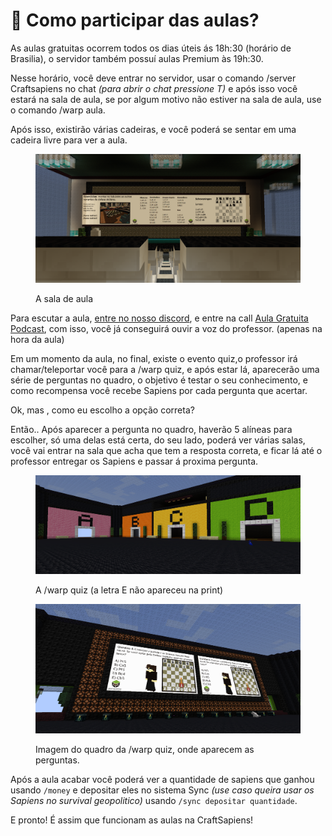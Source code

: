 # 📔 Como participar das aulas?

As aulas gratuitas ocorrem todos os dias úteis ás 18h:30 (horário de Brasilia), o servidor também possuí aulas Premium às 19h:30.

Nesse horário, você deve entrar no servidor, usar o comando /server Craftsapiens no chat _(para abrir o chat pressione T)_ e após isso você estará na sala de aula, se por algum motivo não estiver na sala de aula, use o comando /warp aula.

Após isso, existirão várias cadeiras, e você poderá se sentar em uma cadeira livre para ver a aula.



<figure><img src=".gitbook/assets/Screenshot_13.png" alt=""><figcaption><p>A sala de aula</p></figcaption></figure>

Para escutar a aula, [entre no nosso discord](https://discord.gg/RRz9Z9HGnR), e entre na call [Aula Gratuita Podcast](https://discord.com/channels/892472046729179136/939947056829702204), com isso, você já conseguirá ouvir a voz do professor. (apenas na hora da aula)

Em um momento da aula, no final, existe o evento quiz,o professor irá chamar/teleportar você para a /warp quiz, e após estar lá, aparecerão uma série de perguntas no quadro, o objetivo é testar o seu conhecimento, e como recompensa você recebe Sapiens por cada pergunta que acertar.

Ok, mas , como eu escolho a opção correta?

Então.. Após aparecer a pergunta no quadro, haverão 5 alíneas para escolher, só uma delas está certa, do seu lado, poderá ver várias salas, você vai entrar na sala que acha que tem a resposta correta, e ficar lá até o professor entregar os Sapiens e passar á proxima pergunta.



<figure><img src=".gitbook/assets/Screenshot_11.png" alt=""><figcaption><p>A /warp quiz (a letra E não apareceu na print)</p></figcaption></figure>



<figure><img src=".gitbook/assets/Screenshot_12.png" alt=""><figcaption><p>Imagem do quadro da /warp quiz, onde aparecem as perguntas.</p></figcaption></figure>



Após a aula acabar você poderá ver a quantidade de sapiens que ganhou usando `/money` e depositar eles no sistema Sync _(use caso queira usar os Sapiens no survival geopolitico)_ usando `/sync depositar quantidade`.

E pronto! É assim que funcionam as aulas na CraftSapiens!

